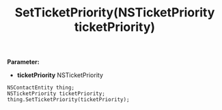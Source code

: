 ﻿---
uid: crmscript_ref_NSContactEntity_SetTicketPriority
title: SetTicketPriority(NSTicketPriority ticketPriority)
intellisense: NSContactEntity.SetTicketPriority
keywords: NSContactEntity, GetTicketPriority
so.topic: reference
---



**Parameter:** 
 - **ticketPriority** NSTicketPriority

```crmscript
NSContactEntity thing;
NSTicketPriority ticketPriority;
thing.SetTicketPriority(ticketPriority);
```

